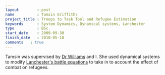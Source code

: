 ```yaml
---
layout        : post
name          : Tamsin Griffiths
project_title : Troops to Task Tool and Refugee Estimation
keywords      : System Dynamics, Dynamical systems, Lanchester
type          : BSc.
start_date    : 2009-09-30
finish_date   : 2010-05-10
comments   : true
---
```


Tamsin was supervised by [Dr Williams](http://www.cardiff.ac.uk/maths/contactsandpeople/profiles/williamsje.html) and I. She used dynamical systems to modify [Lanchester's battle equations](http://en.wikipedia.org/wiki/Lanchester's_laws) to take in to account the effect of combat on refugees.
